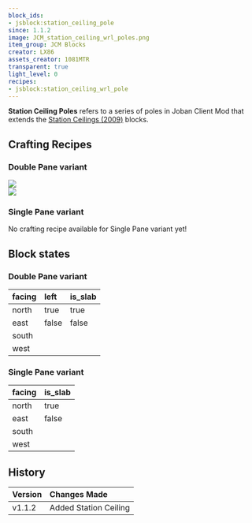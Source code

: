 ```yaml
---
block_ids:
- jsblock:station_ceiling_pole
since: 1.1.2
image: JCM_station_ceiling_wrl_poles.png
item_group: JCM Blocks
creator: LX86
assets_creator: 1081MTR
transparent: true
light_level: 0
recipes:
- jsblock:station_ceiling_wrl_pole
---
```


**Station Ceiling Poles** refers to a series of poles in Joban Client Mod that extends the [Station Ceilings (2009)](./station_ceilings_wrl.md) blocks.

## Crafting Recipes
### Double Pane variant
<div class="crafting">
    <div class="crafting-table">
        <!-- row 1 -->
        <div><img src="../crafting/JCM_Item_Light_lantern.png"></div>
        <div></div>
        <div></div>
        <!-- row 2 -->
        <div></div>
        <div></div>
        <div></div>
        <!-- row 3 -->
        <div></div>
        <div></div>
        <div></div>
    </div>
    <div class="crafting-arrow"></div>
    <div class="crafting-result" data-count="32">
        <img src="../crafting/JCM_Item_Station_ceiling_wrl_pole.png">
    </div>
</div>

### Single Pane variant
No crafting recipe available for Single Pane variant yet!

## Block states
### Double Pane variant
| facing | left  | is_slab |
|:-------|:------|:--------|
| north  | true  | true    |
| east   | false | false   |
| south  |       |         |
| west   |       |         |

### Single Pane variant
| facing | is_slab |
|:-------|:--------|
| north  | true    |
| east   | false   |
| south  |         |
| west   |         |

## History
| Version | Changes Made                                          |
|:--------|:------------------------------------------------------|
| v1.1.2  | Added Station Ceiling                                 |